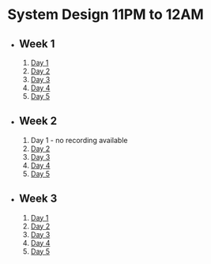 # System Design 11PM to 12AM

- ## Week 1

   1. [Day 1](https://fb.watch/ormO5UwZJx/?mibextid=2JQ9oc)
   2. [Day 2](https://fb.watch/osIBPq-sv5/?mibextid=2JQ9oc)
   3. [Day 3](https://fb.watch/ouJD44WxCM/?mibextid=2JQ9oc)
   4. [Day 4](https://fb.watch/ovkIGf46hD/?mibextid=2JQ9oc)
   5. [Day 5](https://web.facebook.com/iCodeguru/videos/246496984849698)

- ## Week 2

   1. Day 1 - no recording available
   2. [Day 2](https://fb.watch/oCjcMip2Oq/?mibextid=2JQ9oc)
   3. [Day 3](https://fb.watch/oDezHAEZ8k/?mibextid=2JQ9oc)
   4. [Day 4](https://fb.watch/oFKRW46Bhh/?mibextid=2JQ9oc)
   5. [Day 5](https://fb.watch/oFSI6H079H/?mibextid=2JQ9oc)

- ## Week 3

   1. [Day 1]()
   2. [Day 2]()
   3. [Day 3]()
   4. [Day 4]()
   5. [Day 5]()

<!-- - ## Week 

   1. [Day 1]()
   2. [Day 2]()
   3. [Day 3]()
   4. [Day 4]()
   5. [Day 5]() -->